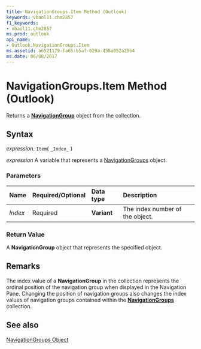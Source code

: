 ```yaml
---
title: NavigationGroups.Item Method (Outlook)
keywords: vbaol11.chm2857
f1_keywords:
- vbaol11.chm2857
ms.prod: outlook
api_name:
- Outlook.NavigationGroups.Item
ms.assetid: a6521179-fa65-b5af-629a-458a852a29b4
ms.date: 06/08/2017
---
```



# NavigationGroups.Item Method (Outlook)

Returns a  **[NavigationGroup](Outlook.NavigationGroup.md)** object from the collection.


## Syntax

 _expression_. `Item`( `_Index_` )

 _expression_ A variable that represents a [NavigationGroups](./Outlook.NavigationGroups.md) object.


### Parameters



|Name|Required/Optional|Data type|Description|
|:-----|:-----|:-----|:-----|
| _Index_|Required| **Variant**|The index number of the object.|

### Return Value

A  **NavigationGroup** object that represents the specified object.


## Remarks

The index value of a  **NavigationGroup** in the collection represents the ordinal position of the navigation group when displayed in the Navigation Pane. Changing the position of navigation groups also changes the index values of navigation groups contained within the **[NavigationGroups](Outlook.NavigationGroups.md)** collection.


## See also


[NavigationGroups Object](Outlook.NavigationGroups.md)

